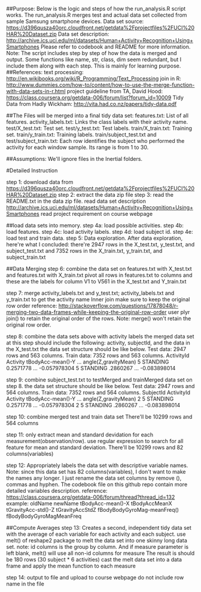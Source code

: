 



##Purpose: Below is the logic and steps of how the run_analysis.R script works. The run_analysis.R merges test and actual data set collected from sample Samsung smartphone devices.
Data set source: https://d396qusza40orc.cloudfront.net/getdata%2Fprojectfiles%2FUCI%20HAR%20Dataset.zip 
Data set description: http://archive.ics.uci.edu/ml/datasets/Human+Activity+Recognition+Using+Smartphones
Please refer to codebook and README for more information.
Note: The script includes step by step of how the data is merged and output.
      Some functions like name, str, class, dim seem redundant, but I include them
        along with each step. This is mainly for learning purpose.
##References:
text processing: http://en.wikibooks.org/wiki/R_Programming/Text_Processing
join in R: http://www.dummies.com/how-to/content/how-to-use-the-merge-function-with-data-sets-in-r.html
project guideline from TA, David Hood: https://class.coursera.org/getdata-006/forum/list?forum_id=10009
Tidy Data from Hadly Wickham: http://vita.had.co.nz/papers/tidy-data.pdf

##The Files will be merged into a final tidy data set:
 features.txt:      List of all features.
 activity_labels.txt: Links the class labels with their activity name.
 test/X_test.txt:   Test set.
 test/y_test.txt:   Test labels.
 train/X_train.txt: Training set.
 train/y_train.txt: Training labels.
 train/subject_test.txt and test/subject_train.txt: Each row identifies the subject who performed the activity for each window sample. Its range is from 1 to 30. 

##Assumptions: We'll ignore files in the Inertial folders.

#Detailed Instruction

step 1: download data from https://d396qusza40orc.cloudfront.net/getdata%2Fprojectfiles%2FUCI%20HAR%20Dataset.zip 
step 2: extract the data zip file
step 3: read the README.txt in the data zip file.
        read data set description http://archive.ics.uci.edu/ml/datasets/Human+Activity+Recognition+Using+Smartphones
        read project requirement on course webpage

##load data sets into memory. 
step 4a: load possible activities.
step 4b: load features.
step 4c: load activity labels.
step 4d: load  subject id.
step 4e: load test and train data.
step 5: Data exploration.
After data exploration, here're what I concluded:
 there're 2947 rows in the X_test.txt, y_test.txt, and subject_test.txt
 and 7352 rows in the X_train.txt, y_train.txt, and subject_train.txt


##Data Merging 
step 6: combine the data set on features.txt with X_test.txt
       and features.txt with X_train.txt
 pivot all rows in features.txt to columns and these are the labels for
 column V1 to V561 in the X_test.txt and Y_train.txt

step 7:
merge activity_labels.txt and y_test.txt; activity_labels.txt and y_train.txt to get the activity name
Inner join
make sure to keep the original row order
 reference: http://stackoverflow.com/questions/17878048/r-merging-two-data-frames-while-keeping-the-original-row-order
 user plyr join() to retain the original order of the rows.
 Note: merge() won't retain the original row order.

step 8: combine the data sets above with activity labels
the merged data set at this step should include the following:
  activity, subjectId, and the data in the X_test.txt
 the data set structure should be like below.
 Test data:  2947 rows and 563 columns.
 Train data: 7352 rows and 563 columns.
 ActivityId  Activity tBodyAcc-mean()-Y  ...  angle(Z,gravityMean)
     5      STANDING    0.2571778        ...    -0.057978304
     5      STANDING     .2860267        ...    -0.083898014

step 9: combine subject_test.txt to testMerged and trainMerged data set on step 8.
 the data set structure should be like below.
 Test data:  2947 rows and 564 columns.
 Train data: 7352 rows and 564 columns.
 SubjectId ActivityId  Activity  tBodyAcc-mean()-Y  ...  angle(Z,gravityMean)
     2       5         STANDING    0.2571778        ...    -0.057978304
     2       5         STANDING     .2860267        ...    -0.083898014

step 10: combine merged test and train data set
 There'll be 10299 rows and 564 columns

step 11: only extract mean and standard devidation for each measurement(observation/row).
use regular expression to search for all feature for mean and standard deviation.
 There'll be 10299 rows and 82 columns(variables)

step 12: Appropriately labels the data set with descriptive variable names.
Note: since this data set has 82 columns(variables), I don't want to make the names any longer.
 I just rename the data set columns by remove (), commas and hyphen. 
 The codebook file on this github repo contain more detailed variables description.
reference: https://class.coursera.org/getdata-006/forum/thread?thread_id=132
example: 
         oldName                     newName
   tBodyAcc-mean()-X             tBodyAccMeanX
   tGravityAcc-std()-Z           tGravityAccStdZ
   fBodyBodyGyroMag-meanFreq()   fBodyBodyGyroMagMeanFreq

##Compute Averages 
step 13: Creates a second, independent tidy data set with the average 
of each variable for each activity and each subject.
use melt() of reshape2 package to melt the data set into one skinny long data set.
note: id columns is the group by column.
 And if measure parameter is left blank, melt() will use all non-id columns for measure
The result is should be 180 rows (30 subject * 6 activities)
cast the melt data set into a data frame and apply the mean function to each measure 

step 14: output to file and upload to course webpage
do not include row name in the file
